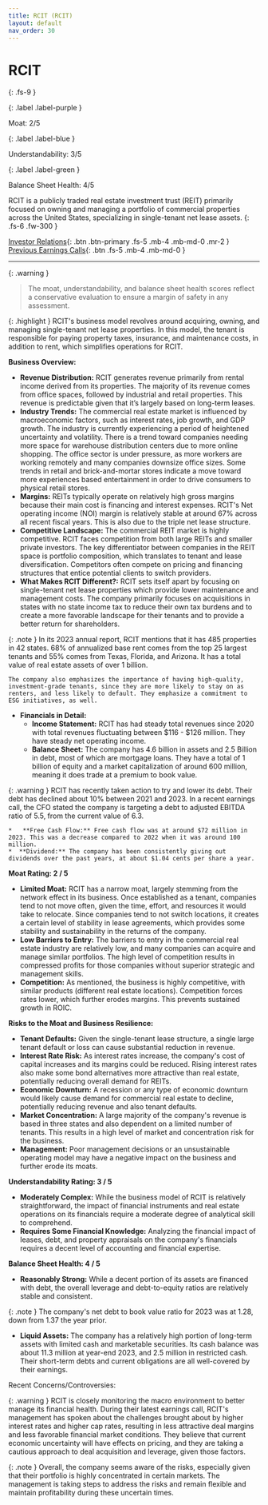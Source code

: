 ```yaml
---
title: RCIT (RCIT)
layout: default
nav_order: 30
---
```


# RCIT
{: .fs-9 }

{: .label .label-purple }

Moat: 2/5

{: .label .label-blue }

Understandability: 3/5

{: .label .label-green }

Balance Sheet Health: 4/5

RCIT is a publicly traded real estate investment trust (REIT) primarily focused on owning and managing a portfolio of commercial properties across the United States, specializing in single-tenant net lease assets.
{: .fs-6 .fw-300 }

[Investor Relations](https://www.google.com/search?q=RCIT+investor+relations){: .btn .btn-primary .fs-5 .mb-4 .mb-md-0 .mr-2 }
[Previous Earnings Calls](https://discountingcashflows.com/company/RCIT/transcripts/){: .btn .fs-5 .mb-4 .mb-md-0 }

---

{: .warning }
>The moat, understandability, and balance sheet health scores reflect a conservative evaluation to ensure a margin of safety in any assessment.



{: .highlight }
RCIT's business model revolves around acquiring, owning, and managing single-tenant net lease properties. In this model, the tenant is responsible for paying property taxes, insurance, and maintenance costs, in addition to rent, which simplifies operations for RCIT.

**Business Overview:**

*   **Revenue Distribution:** RCIT generates revenue primarily from rental income derived from its properties. The majority of its revenue comes from office spaces, followed by industrial and retail properties. This revenue is predictable given that it’s largely based on long-term leases.
*   **Industry Trends:** The commercial real estate market is influenced by macroeconomic factors, such as interest rates, job growth, and GDP growth. The industry is currently experiencing a period of heightened uncertainty and volatility. There is a trend toward companies needing more space for warehouse distribution centers due to more online shopping. The office sector is under pressure, as more workers are working remotely and many companies downsize office sizes. Some trends in retail and brick-and-mortar stores indicate a move toward more experiences based entertainment in order to drive consumers to physical retail stores.
*   **Margins:** REITs typically operate on relatively high gross margins because their main cost is financing and interest expenses. RCIT's Net operating income (NOI) margin is relatively stable at around 67% across all recent fiscal years. This is also due to the triple net lease structure.
*   **Competitive Landscape:** The commercial REIT market is highly competitive. RCIT faces competition from both large REITs and smaller private investors. The key differentiator between companies in the REIT space is portfolio composition, which translates to tenant and lease diversification. Competitors often compete on pricing and financing structures that entice potential clients to switch providers.
*   **What Makes RCIT Different?:** RCIT sets itself apart by focusing on single-tenant net lease properties which provide lower maintenance and management costs. The company primarily focuses on acquisitions in states with no state income tax to reduce their own tax burdens and to create a more favorable landscape for their tenants and to provide a better return for shareholders. 
    
{: .note }
In its 2023 annual report, RCIT mentions that it has 485 properties in 42 states. 68% of annualized base rent comes from the top 25 largest tenants and 55% comes from Texas, Florida, and Arizona. It has a total value of real estate assets of over 1 billion.
    
    The company also emphasizes the importance of having high-quality, investment-grade tenants, since they are more likely to stay on as renters, and less likely to default. They emphasize a commitment to ESG initiatives, as well.
    
*   **Financials in Detail:**
    *   **Income Statement:** RCIT has had steady total revenues since 2020 with total revenues fluctuating between $116 - $126 million. They have steady net operating income. 
    *  **Balance Sheet:** The company has 4.6 billion in assets and 2.5 Billion in debt, most of which are mortgage loans. They have a total of 1 billion of equity and a market capitalization of around 600 million, meaning it does trade at a premium to book value.
   
{: .warning }
RCIT has recently taken action to try and lower its debt. Their debt has declined about 10% between 2021 and 2023. In a recent earnings call, the CFO stated the company is targeting a debt to adjusted EBITDA ratio of 5.5, from the current value of 6.3.
   
   
    *   **Free Cash Flow:** Free cash flow was at around $72 million in 2023. This was a decrease compared to 2022 when it was around 100 million. 
    *  **Dividend:** The company has been consistently giving out dividends over the past years, at about $1.04 cents per share a year.

**Moat Rating: 2 / 5**

*   **Limited Moat:** RCIT has a narrow moat, largely stemming from the network effect in its business. Once established as a tenant, companies tend to not move often, given the time, effort, and resources it would take to relocate. Since companies tend to not switch locations, it creates a certain level of stability in lease agreements, which provides some stability and sustainability in the returns of the company.
*   **Low Barriers to Entry:** The barriers to entry in the commercial real estate industry are relatively low, and many companies can acquire and manage similar portfolios. The high level of competition results in compressed profits for those companies without superior strategic and management skills.
*   **Competition:** As mentioned, the business is highly competitive, with similar products (different real estate locations). Competition forces rates lower, which further erodes margins. This prevents sustained growth in ROIC.

**Risks to the Moat and Business Resilience:**

*  **Tenant Defaults:** Given the single-tenant lease structure, a single large tenant default or loss can cause substantial reduction in revenue.
*  **Interest Rate Risk:** As interest rates increase, the company's cost of capital increases and its margins could be reduced. Rising interest rates also make some bond alternatives more attractive than real estate, potentially reducing overall demand for REITs.
*   **Economic Downturn:** A recession or any type of economic downturn would likely cause demand for commercial real estate to decline, potentially reducing revenue and also tenant defaults.
*  **Market Concentration:** A large majority of the company's revenue is based in three states and also dependent on a limited number of tenants. This results in a high level of market and concentration risk for the business.
*  **Management:** Poor management decisions or an unsustainable operating model may have a negative impact on the business and further erode its moats.

**Understandability Rating: 3 / 5**

*   **Moderately Complex:** While the business model of RCIT is relatively straightforward, the impact of financial instruments and real estate operations on its financials require a moderate degree of analytical skill to comprehend.
*   **Requires Some Financial Knowledge:** Analyzing the financial impact of leases, debt, and property appraisals on the company's financials requires a decent level of accounting and financial expertise.

**Balance Sheet Health: 4 / 5**

*   **Reasonably Strong:** While a decent portion of its assets are financed with debt, the overall leverage and debt-to-equity ratios are relatively stable and consistent.
    
{: .note }
The company's net debt to book value ratio for 2023 was at 1.28, down from 1.37 the year prior.
    
*   **Liquid Assets:** The company has a relatively high portion of long-term assets with limited cash and marketable securities. Its cash balance was about 11.3 million at year-end 2023, and 2.5 million in restricted cash. Their short-term debts and current obligations are all well-covered by their earnings.

Recent Concerns/Controversies:

{: .warning }
RCIT is closely monitoring the macro environment to better manage its financial health. During their latest earnings call, RCIT's management has spoken about the challenges brought about by higher interest rates and higher cap rates, resulting in less attractive deal margins and less favorable financial market conditions. They believe that current economic uncertainty will have effects on pricing, and they are taking a cautious approach to deal acquisition and leverage, given those factors.

{: .note }
Overall, the company seems aware of the risks, especially given that their portfolio is highly concentrated in certain markets. The management is taking steps to address the risks and remain flexible and maintain profitability during these uncertain times.
